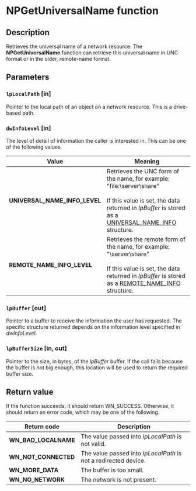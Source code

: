 # NPGetUniversalName function

## Description

Retrieves the universal name of a network resource. The **NPGetUniversalName** function can retrieve this universal name in UNC format or in the older, remote-name format.

## Parameters

### `lpLocalPath` [in]

Pointer to the local path of an object on a network resource. This is a drive-based path.

### `dwInfoLevel` [in]

The level of detail of information the caller is interested in. This can be one of the following values.

| Value | Meaning |
| --- | --- |
| **UNIVERSAL_NAME_INFO_LEVEL** | Retrieves the UNC form of the name, for example: "file:\\server\share" <br><br>If this value is set, the data returned in *lpBuffer* is stored as a [UNIVERSAL_NAME_INFO](https://learn.microsoft.com/windows/desktop/api/winnetwk/ns-winnetwk-universal_name_infoa) structure. |
| **REMOTE_NAME_INFO_LEVEL** | Retrieves the remote form of the name, for example: "\\server\share" <br><br>If this value is set, the data returned in *lpBuffer* is stored as a [REMOTE_NAME_INFO](https://learn.microsoft.com/windows/desktop/api/winnetwk/ns-winnetwk-remote_name_infoa) structure. |

### `lpBuffer` [out]

Pointer to a buffer to receive the information the user has requested. The specific structure returned depends on the information level specified in *dwInfoLevel*.

### `lpBufferSize` [in, out]

Pointer to the size, in bytes, of the *lpBuffer* buffer. If the call fails because the buffer is not big enough, this location will be used to return the required buffer size.

## Return value

If the function succeeds, it should return WN_SUCCESS. Otherwise, it should return an error code, which may be one of the following.

| Return code | Description |
| --- | --- |
| **WN_BAD_LOCALNAME** | The value passed into *lpLocalPath* is not valid. |
| **WN_NOT_CONNECTED** | The value passed into *lpLocalPath* is not a redirected device. |
| **WN_MORE_DATA** | The buffer is too small. |
| **WN_NO_NETWORK** | The network is not present. |